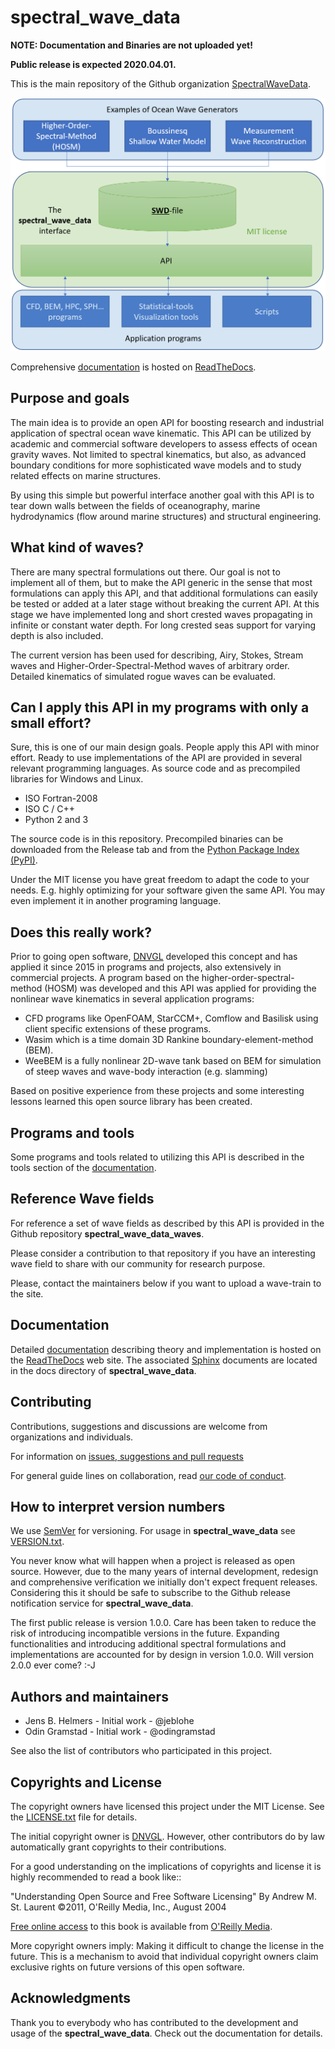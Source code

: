 # spectral_wave_data

**NOTE: Documentation and Binaries are not uploaded yet!**

**Public release is expected 2020.04.01.**

This is the main repository of the Github organization 
[SpectralWaveData](https://github.com/SpectralWaveData).

![alt text](docs/source/figures/swd_scheme.png)

Comprehensive [documentation](https://spectral-wave-data.readthedocs.io/) 
is hosted on [ReadTheDocs](https://readthedocs.org/).

## Purpose and goals

The main idea is to provide an open API for boosting research and 
industrial application of spectral ocean wave kinematic.
This API can be utilized by academic and commercial software developers 
to assess effects of ocean gravity waves. Not limited to spectral kinematics, 
but also, as advanced boundary conditions for more sophisticated wave 
models and to study related effects on marine structures.

By using this simple but powerful interface another goal with this API 
is to tear down walls between the fields of oceanography, marine 
hydrodynamics (flow around marine structures) and structural engineering.

## What kind of waves?

There are many spectral formulations out there. Our goal is not to 
implement all of them, but to make the API generic in the sense that 
most formulations can apply this API, and that
additional formulations can easily be tested or added at a later stage
without breaking the current API. At this stage we have implemented 
long and short crested waves propagating in infinite or constant water 
depth. For long crested seas support for varying depth is also included.

The current version has been used for describing, Airy, Stokes, 
Stream waves and Higher-Order-Spectral-Method waves of arbitrary order.
Detailed kinematics of simulated rogue waves can be evaluated.

## Can I apply this API in my programs with only a small effort?

Sure, this is one of our main design goals. People apply this API with 
minor effort. Ready to use implementations of the API are provided in 
several relevant programming languages. As source code and as precompiled
libraries for Windows and Linux.

- ISO Fortran-2008
- ISO C / C++
- Python 2 and 3

The source code is in this repository. 
Precompiled binaries can be downloaded from the Release tab
and from the [Python Package Index (PyPI)](https://pypi.org/).

Under the MIT license you have great freedom to adapt the code to your needs. 
E.g. highly optimizing for your software given the same API. 
You may even implement it in another programing language.

## Does this really work?

Prior to going open software, [DNVGL](https://www.dnvgl.com/) developed
this concept and has applied it since 2015 in programs and projects, 
also extensively in commercial projects. 
A program based on the higher-order-spectral-method (HOSM) was developed 
and this API was applied for providing the nonlinear wave kinematics in 
several application programs:

 - CFD programs like OpenFOAM, StarCCM+, Comflow and Basilisk using client
   specific extensions of these programs.
 - Wasim which is a time domain 3D Rankine boundary-element-method (BEM).
 - WeeBEM is a fully nonlinear 2D-wave tank based on BEM for simulation 
   of steep waves and wave-body interaction (e.g. slamming)

Based on positive experience from these projects and some interesting
lessons learned this open source library has been created.

## Programs and tools

Some programs and tools related to utilizing this API is described in the
tools section of the [documentation](https://spectral-wave-data.readthedocs.io/).

## Reference Wave fields

For reference a set of wave fields as described by this API is provided 
in the Github repository __spectral_wave_data_waves__.

Please consider a contribution to that repository if you have an 
interesting wave field to share with our community for research purpose.

Please, contact the maintainers below if you want to upload a wave-train
to the site.

## Documentation

Detailed [documentation](https://spectral-wave-data.readthedocs.io/)
describing theory and implementation is hosted 
on the [ReadTheDocs](https://readthedocs.org/) web site. The associated 
[Sphinx](http://www.sphinx-doc.org/) documents are located in the docs
directory of __spectral_wave_data__.

## Contributing

Contributions, suggestions and discussions are welcome from
organizations and individuals.

For information on [issues, suggestions and pull requests](./CONTRIBUTION.md)

For general guide lines on collaboration, read
[our code of conduct](./CODE_OF_CONDUCT.md).

## How to interpret version numbers

We use [SemVer](http://semver.org/) for versioning. For usage 
in __spectral_wave_data__ see [VERSION.txt](./VERSION.txt).

You never know what will happen when a project is released as open source.
However, due to the many years of internal development, redesign and
comprehensive verification we initially don't expect frequent releases.
Considering this it should be safe to subscribe to the Github release 
notification service for __spectral_wave_data__.

The first public release is version 1.0.0. Care has been taken
to reduce the risk of introducing incompatible versions in the 
future. Expanding functionalities and introducing additional
spectral formulations and implementations are accounted
for by design in version 1.0.0. Will version 2.0.0 ever come? :-J

## Authors and maintainers

- Jens B. Helmers - Initial work - @jeblohe
- Odin Gramstad - Initial work - @odingramstad

See also the list of contributors who participated in this project.

## Copyrights and License

The copyright owners have licensed this project under the MIT License. 
See the [LICENSE.txt](./LICENSE.txt) file for details.

The initial copyright owner is [DNVGL](https://www.dnvgl.com/).
However, other contributors do by law automatically grant copyrights 
to their contributions.

For a good understanding on the implications of copyrights and license
it is highly recommended to read a book like:: 

  "Understanding Open Source and Free Software Licensing"
  By Andrew M. St. Laurent
  ©2011, O'Reilly Media, Inc., August 2004

[Free online access](https://www.oreilly.com/openbook/osfreesoft/book/#fullcontent)
to this book is available from [O'Reilly Media](https://www.oreilly.com/).

More copyright owners imply: Making it difficult to change the license in the future.
This is a mechanism to avoid that individual copyright owners claim
exclusive rights on future versions of this open software.

## Acknowledgments

Thank you to everybody who has contributed to the development 
and usage of the __spectral_wave_data__. 
Check out the documentation for details.
